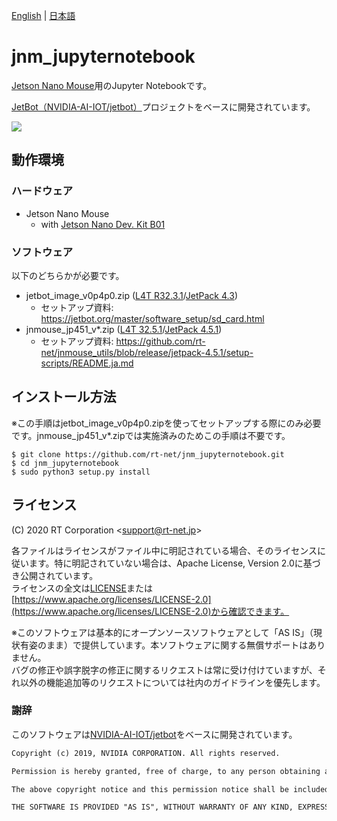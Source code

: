 [English](README.en.md) | [日本語](README.md)

# jnm_jupyternotebook

[Jetson Nano Mouse](https://rt-net.jp/products/jetson-nano-mouse)用のJupyter Notebookです。

[JetBot（NVIDIA-AI-IOT/jetbot）](https://github.com/NVIDIA-AI-IOT/jetbot)プロジェクトをベースに開発されています。

![](https://rt-net.github.io/images/jetson-nano-mouse/jnm_jupyternotebook_sample.png)

## 動作環境

### ハードウェア

* Jetson Nano Mouse
    * with [Jetson Nano Dev. Kit B01](https://ryoyo-gpu.jp/products/jetson/nano2/)

### ソフトウェア

以下のどちらかが必要です。

* jetbot_image_v0p4p0.zip ([L4T R32.3.1](https://developer.nvidia.com/l4t-3231-archive)/[JetPack 4.3](https://developer.nvidia.com/jetpack-33-archive))
    * セットアップ資料: https://jetbot.org/master/software_setup/sd_card.html
* jnmouse_jp451_v*.zip ([L4T 32.5.1](https://developer.nvidia.com/embedded/linux-tegra-r3251)/[JetPack 4.5.1](https://developer.nvidia.com/jetpack-sdk-451-archive))
    * セットアップ資料: https://github.com/rt-net/jnmouse_utils/blob/release/jetpack-4.5.1/setup-scripts/README.ja.md

## インストール方法

※この手順はjetbot_image_v0p4p0.zipを使ってセットアップする際にのみ必要です。jnmouse_jp451_v*.zipでは実施済みのためこの手順は不要です。

```
$ git clone https://github.com/rt-net/jnm_jupyternotebook.git
$ cd jnm_jupyternotebook
$ sudo python3 setup.py install
```

## ライセンス

(C) 2020 RT Corporation \<support@rt-net.jp\>

各ファイルはライセンスがファイル中に明記されている場合、そのライセンスに従います。特に明記されていない場合は、Apache License, Version 2.0に基づき公開されています。  
ライセンスの全文は[LICENSE](./LICENSE)または[https://www.apache.org/licenses/LICENSE-2.0](https://www.apache.org/licenses/LICENSE-2.0)から確認できます。

※このソフトウェアは基本的にオープンソースソフトウェアとして「AS IS」（現状有姿のまま）で提供しています。本ソフトウェアに関する無償サポートはありません。  
バグの修正や誤字脱字の修正に関するリクエストは常に受け付けていますが、それ以外の機能追加等のリクエストについては社内のガイドラインを優先します。

### 謝辞

このソフトウェアは[NVIDIA-AI-IOT/jetbot](https://github.com/NVIDIA-AI-IOT/jetbot)をベースに開発されています。
```txt
Copyright (c) 2019, NVIDIA CORPORATION. All rights reserved.

Permission is hereby granted, free of charge, to any person obtaining a copy of this software and associated documentation files (the "Software"), to deal in the Software without restriction, including without limitation the rights to use, copy, modify, merge, publish, distribute, sublicense, and/or sell copies of the Software, and to permit persons to whom the Software is furnished to do so, subject to the following conditions:

The above copyright notice and this permission notice shall be included in all copies or substantial portions of the Software.

THE SOFTWARE IS PROVIDED "AS IS", WITHOUT WARRANTY OF ANY KIND, EXPRESS OR IMPLIED, INCLUDING BUT NOT LIMITED TO THE WARRANTIES OF MERCHANTABILITY, FITNESS FOR A PARTICULAR PURPOSE AND NONINFRINGEMENT. IN NO EVENT SHALL THE AUTHORS OR COPYRIGHT HOLDERS BE LIABLE FOR ANY CLAIM, DAMAGES OR OTHER LIABILITY, WHETHER IN AN ACTION OF CONTRACT, TORT OR OTHERWISE, ARISING FROM, OUT OF OR IN CONNECTION WITH THE SOFTWARE OR THE USE OR OTHER DEALINGS IN THE SOFTWARE.
```